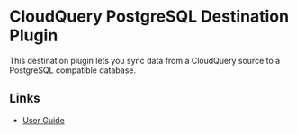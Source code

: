 # CloudQuery PostgreSQL Destination Plugin

This destination plugin lets you sync data from a CloudQuery source to a PostgreSQL compatible database.

## Links

- [User Guide](https://cloudquery.io/docs/plugins/destinations/postgresql/overview)